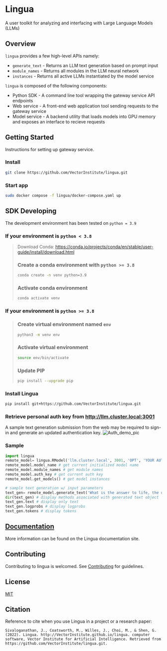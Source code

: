 # Lingua
A user toolkit for analyzing and interfacing with Large Language Models (LLMs)

<!--
[![PyPI]()]()
[![code checks]()]()
[![integration tests]()]()
[![docs]()]()
[![codecov]()
[![license]()]()
-->

## Overview

``lingua`` provides a few high-level APIs namely:

* `generate_text` - Returns an LLM text generation based on prompt input 
* `module_names` - Returns all modules in the LLM neural network
* `instances` - Returns all active LLMs instantiated by the model service

``lingua`` is composed of the following components:

* Python SDK - A command line tool wrapping the gateway service API endpoints
* Web service - A front-end web application tool sending requests to the gateway service
* Model service - A backend utility that loads models into GPU memory and exposes an interface to recieve requests


## Getting Started
Instructions for setting up gateway service.

### Install
```bash
git clone https://github.com/VectorInstitute/lingua.git
```

### Start app
```bash
sudo docker compose -f lingua/docker-compose.yaml up
```

<!-- 
### Installing lingua using pip

```bash
python3 -m pip install lingua
```
-->

## SDK Developing
The development environment has been tested on ``python = 3.9``

### If your environment is ``python < 3.8``
>Download Conda: https://conda.io/projects/conda/en/stable/user-guide/install/download.html
>### Create a conda environment with ``python >= 3.8``
>```bash
>conda create -n venv python=3.9
>```
>
>### Activate conda environment
>```bash
>conda activate venv
>```

### If your environment is ``python >= 3.8``
>### Create virtual environment named ``env``
>```bash
>python3 -m venv env
>```
>
>### Activate virtual environment 
>```bash
>source env/bin/activate
>```
>
>### Update PIP
>```bash
>pip install --upgrade pip
>```


### Install Lingua
```bash
pip install git+https://github.com/VectorInstitute/lingua.git
```

### Retrieve personal auth key from http://llm.cluster.local:3001
A sample text generation submission from the web may be required to sign-in and generate an updated authentication key.
![Auth_demo_pic](https://user-images.githubusercontent.com/72175053/210878149-c142e36c-d61b-4b44-984f-3c0f8dec13de.png)

### Sample
```python
import lingua
remote_model= lingua.RModel('llm.cluster.local', 3001, 'OPT', 'YOUR AUTH KEY FROM WEB SERVICE')
remote_model.model_name # get current initialized model name
remote_model.module_names # get module names
remote_model.auth_key # get current auth key
remote_model.get_models() # get model instances

# sample text generation w/ input parameters
text_gen= remote_model.generate_text('What is the answer to life, the universe, and everything?', max_tokens=5, top_k=4, top_p=3, rep_penalty=1, temperature=0.5) 
dir(text_gen) # display methods associated with generated text object
text_gen.text # display only text
text_gen.logprobs # display logprobs
text_gen.tokens # display tokens
```

## [Documentation](https://vectorinstitute.github.io/lingua/)
More information can be found on the Lingua documentation site.

## Contributing
Contributing to lingua is welcomed. See [Contributing](https://github.com/VectorInstitute/lingua/blob/main/doc/CONTRIBUTING.md) for
guidelines.

## License
[MIT](LICENSE)

## Citation
Reference to cite when you use Lingua in a project or a research paper:
```
Sivaloganathan, J., Coatsworth, M., Willes, J., Choi, M., & Shen, G. (2022). Lingua. http://VectorInstitute.github.io/lingua. computer software, Vector Institute for Artificial Intelligence. Retrieved from https://github.com/VectorInstitute/lingua.git. 
```
